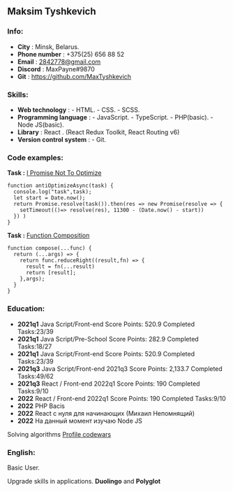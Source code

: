 ## Maksim Tyshkevich

### Info:

- **City** : Minsk, Belarus.
- **Phone number** : +375(25) 656 88 52
- **Email** : [2842778@gmail.com](http://2842778@gmail.com)
- **Discord** : MaxPayne#9870
- **Git** : <https://github.com/MaxTyshkevich>

### Skills:

- **Web technology** : - HTML. - CSS. - SCSS.
- **Programming language** : - JavaScript. - TypeScript.  - PHP(basic).  - Node JS(basic).
- **Library** : React . (React Redux Toolkit, React Routing v6)
- **Version control system** : - Git.

### Code examples:

**Task :** [I Promise Not To Optimize](https://www.codewars.com/kata/58d014421c694f71630000bc)

```
function antiOptimizeAsync(task) {
  console.log("task",task);
  let start = Date.now();
  return Promise.resolve(task()).then(res => new Promise(resolve => {
    setTimeout(()=> resolve(res), 11300 - (Date.now() - start))
  }) )
}
```

**Task :** [Function Composition](https://www.codewars.com/kata/5421c6a2dda52688f6000af8)

```
function compose(...func) {
  return (...args) => {
    return func.reduceRight((result,fn) => {
      result = fn(...result)
      return [result];
    },args);
  }
}
```

### Education:
- **2021q1**  Java Script/Front-end Score Points: 520.9 Completed Tasks:23/39
- **2021q1**  Java Script/Pre-School Score Points: 282.9 Completed Tasks:18/27
- **2021q1**  Java Script/Front-end Score Points: 520.9 Completed Tasks:23/39
- **2021q3**  Java Script/Front-end 2021q3 Score Points: 2,133.7 Completed Tasks:49/62
- **2021q3**  React / Front-end 2022q1 Score Points: 190 Completed Tasks:9/10
- **2022**   React / Front-end 2022q1 Score Points: 190 Completed Tasks:9/10
- **2022**   PHP Bacis
- **2022**   React с нуля для начинающих (Михаил Непомнящий)
- **2022**   На данный момент изучаю Node JS



Solving algorithms [Profile codewars](https://www.codewars.com/users/Max%20Tyshkevich)

### English:

Basic User.

Upgrade skills in applications. **Duolingo** and **Polyglot**
